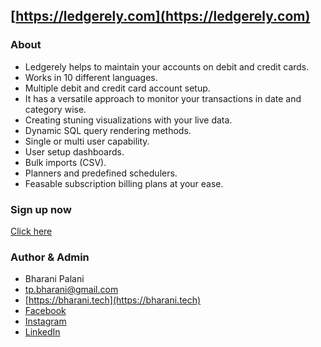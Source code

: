 ## [https://ledgerely.com](https://ledgerely.com)

### About

- Ledgerely helps to maintain your accounts on debit and credit cards.
- Works in 10 different languages.
- Multiple debit and credit card account setup.
- It has a versatile approach to monitor your transactions in date and category
  wise.
- Creating stuning visualizations with your live data.
- Dynamic SQL query rendering methods.
- Single or multi user capability.
- User setup dashboards.
- Bulk imports (CSV).
- Planners and predefined schedulers.
- Feasable subscription billing plans at your ease.

### Sign up now

[Click here](https://ledgerely.com/app/signup/)

### Author & Admin

- Bharani Palani
- [tp.bharani@gmail.com ](mailto:tp.bharani@gmail.com)
- [https://bharani.tech](https://bharani.tech)
- [Facebook](https://www.facebook.com/bharani.palani)
- [Instagram](https://www.instagram.com/bharani.palani/)
- [LinkedIn](https://www.linkedin.com/in/bharani-palani-4860b2b3/)

